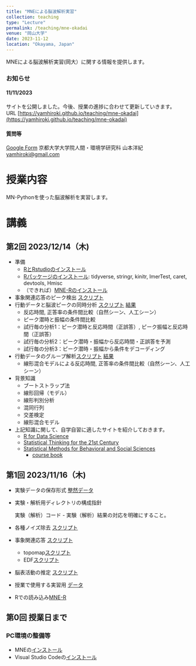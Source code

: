 ```yaml
---
title: "MNEによる脳波解析実習"
collection: teaching
type: "Lecture"
permalink: /teaching/mne-okadai
venue: "岡山大学"
date: 2023-11-12
location: "Okayama, Japan"
---
```

MNEによる脳波解析実習(岡大）に関する情報を提供します。

### お知らせ  
#### 11/11/2023
サイトを公開しました。今後、授業の進捗に合わせて更新していきます。  
URL [https://yamhiroki.github.io/teaching/mne-okadai](https://yamhiroki.github.io/teaching/mne-okadai)
#### 質問等
[Google Form](https://docs.google.com/forms/d/e/1FAIpQLSeikKubclt8G23Q-b_Akfemc_8qKf4H3GcZWfDubrrx1gxNFQ/viewform)
京都大学大学院人間・環境学研究科 山本洋紀
yamhiroki@gmail.com

# 授業内容
MN-Pythonを使った脳波解析を実習します。

# 講義
## 第2回 2023/12/14（木)
- 準備
    - [RとRstudioのインストール](https://syunsuke.github.io/r_install_guide_for_beginners/index.html)
    - [Rパッケージのインストール](https://syunsuke.github.io/r_install_guide_for_beginners/05_installation_of_packages.html): tidyverse, stringr, kinitr, lmerTest, caret, devtools, Hmisc
    - （できれば）[MNE-Rのインストール](https://mne.tools/mne-r/)
- 事象関連応答のピーク検出 [スクリプト](https://www.dropbox.com/scl/fi/o4tagtac3cembpibx598l/GetPeaks.py?rlkey=eihya01mwn99li85j4j5bua39&dl=0)
- 行動データと脳波ピークの同時分析 [スクリプト](https://www.dropbox.com/scl/fi/wiponp9ywn21c23q8rkyf/BehEEGPeaks1.R?rlkey=xxskgfd29y0vq6noznbajba7y&dl=0) [結果](https://www.dropbox.com/scl/fi/35uc748lhd35783hssugk/BehEEGPeaks1.html?rlkey=5u4k1s0f7508nvspp2m3spcew&dl=0)
    - 反応時間, 正答率の条件間比較（自然シーン、人工シーン）
    - ピーク潜時と振幅の条件間比較
    - 試行毎の分析1：ピーク潜時と反応時間（正誤答）, ピーク振幅と反応時間（正誤答）
    - 試行毎の分析2：ピーク潜時・振幅から反応時間・正誤答を予測
    - 試行毎の分析3：ピーク潜時・振幅から条件をデコーディング
- 行動データのグループ解析[スクリプト](https://www.dropbox.com/scl/fi/zenohbb4y14syx5sknn6m/BehGroup1.R?rlkey=5b2jg6tfj34amt7o08wacmt1i&dl=0) [結果](https://www.dropbox.com/scl/fi/l90b7rgdu533wl7frva5b/BehGroup1.html?rlkey=jyisy7gdl2i9byklo1zwsayvx&dl=0)
    - 線形混合モデルによる反応時間, 正答率の条件間比較（自然シーン、人工シーン）
- 背景知識
    - ブートストラップ法
    - 線形回帰（モデル）
    - 線形判別分析
    - 混同行列
    - 交差検定
    - 線形混合モデル
- 上記知識に関して、自学自習に適したサイトを紹介しておきます。
    - [R for Data Science](https://r4ds.had.co.nz/)
    - [Statistical Thinking for the 21st Century](https://statsthinking21.github.io/statsthinking21-core-site/index.html#why-does-this-book-exist)  
    - [Statistical Methods for Behavioral and Social Sciences](https://psych252.github.io/)
        - [course book](https://psych252.github.io/psych252book/)

## 第1回 2023/11/16（木)
- 実験データの保存形式 [整然データ](https://okumuralab.org/~okumura/python/tidy.html)

- 実験・解析用ディレクトリの構成指針
    
    実験（解析）コード - 実験（解析）結果の対応を明確にすること。

- 各種ノイズ除去 [スクリプト](https://www.dropbox.com/scl/fi/l83ko1m71r9bx8lsuh7pp/noise_removal.zip?rlkey=donfvxbguxvxbms3bf8g27bcc&dl=0)

- 事象関連応答 [スクリプト](https://www.dropbox.com/scl/fi/x9enhq6ax7lnuhrbg73pi/Epoching.py?rlkey=uzo2kidgt36jzdfl041q7eg94&dl=0)
    - topomap[スクリプト](https://www.dropbox.com/scl/fi/qhvjf1huoa23dd842jac5/PlotTopo.py?rlkey=simji8b291fn46klrydmg8004&dl=0)
    - EDF[スクリプト](https://www.dropbox.com/scl/fi/8tyrd3143ehs7dttikb2q/write_edf.py?rlkey=97g3kg3ompl7eam4ven22yhnh&dl=0)

- 脳表活動の推定 [スクリプト](https://www.dropbox.com/scl/fi/yt8dddvx2ue4y0mblm770/surface_map.zip?rlkey=w8kdglsn8goahv2wyd2icmehj&dl=0)

- 授業で使用する実習用 [データ](https://www.dropbox.com/scl/fi/9i97k1l8vkxngzett6kx9/data.zip?rlkey=jii7fgtxwa9d2g2xvey9voh6i&dl=0)

- Rでの読み込み[MNE-R](https://mne.tools/mne-r/)


## 第0回 授業日まで
### PC環境の整備等
- MNEの[インストール](https://mne.tools/stable/install/index.html)
- Visual Studio Codeの[インストール](https://azure.microsoft.com/ja-jp/products/visual-studio-code/)
